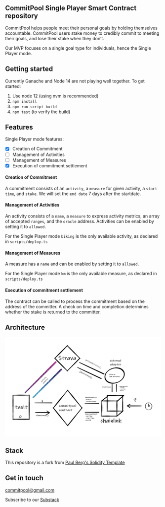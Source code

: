 ##  CommitPool Single Player Smart Contract repository

CommitPool helps people meet their personal goals by holding themselves accountable. CommitPool users stake money to credibly commit to meeting their goals, and lose their stake when they don’t.

Our MVP focuses on a single goal type for individuals, hence the Single Player mode.

## Getting started

Currently Ganache and Node 14 are not playing well together. To get started:

1. Use node 12 (using nvm is recommended)
2. ```npm install```
3. ```npm run-script build```
4. ```npm test``` (to verify the build)

## Features

Single Player mode features:

- [x] Creation of Commitment
- [ ] Management of Activities
- [ ] Management of Measures
- [x] Execution of commitment settlement

#### Creation of Commitment

A commitment consists of an ```activity```, a ```measure``` for given activity, a ```start time```, and ```stake```. We will set the ```end date``` 7 days after the startdate.

#### Management of Activities

An activity consists of a ```name```, a ```measure``` to express activity metrics, an array of accepted ```ranges```, and the ```oracle``` address. Activities can be enabled by setting it to ```allowed```.

For the Single Player mode ```biking``` is the only available activity, as declared in ```scripts/deploy.ts```

#### Management of Measures

A measure has a ```name``` and can be enabled by setting it to ```allowed```.

For the Single Player mode ```km``` is the only available measure, as declared in ```scripts/deploy.ts```

#### Execution of commitment settlement

The contract can be called to process the commitment based on the address of the committer. A check on time and completion determines whether the stake is returned to the committer.

## Architecture

![Architecture diagram of CommitPool](/documentation/architecture.png "Architecture diagram")

## Stack

This repository is a fork from [Paul Berg's Solidity Template](https://github.com/PaulRBerg/solidity-template)

## Get in touch

<commitpool@gmail.com>

Subscribe to our [Substack](https://commit.substack.com/)